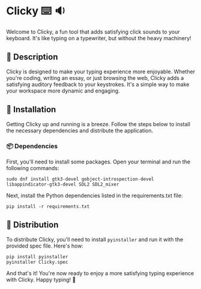 # Clicky :keyboard: :sound:

Welcome to Clicky, a fun tool that adds satisfying click sounds to your keyboard. It's like typing on a typewriter, but without the heavy machinery!

## :book: Description

Clicky is designed to make your typing experience more enjoyable. Whether you're coding, writing an essay, or just browsing the web, Clicky adds a satisfying auditory feedback to your keystrokes. It's a simple way to make your workspace more dynamic and engaging.

## :wrench: Installation

Getting Clicky up and running is a breeze. Follow the steps below to install the necessary dependencies and distribute the application.

### :package: Dependencies

First, you'll need to install some packages. Open your terminal and run the following commands:

```
sudo dnf install gtk3-devel gobject-introspection-devel libappindicator-gtk3-devel SDL2 SDL2_mixer
```

Next, install the Python dependencies listed in the requirements.txt file:

```
pip install -r requirements.txt
```

## :rocket: Distribution

To distribute Clicky, you'll need to install `pyinstaller` and run it with the provided spec file. Here's how:

```
pip install pyinstaller
pyinstaller Clicky.spec
```

And that's it! You're now ready to enjoy a more satisfying typing experience with Clicky. Happy typing! :tada:

